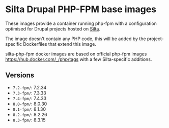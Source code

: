 # Silta Drupal PHP-FPM base images

These images provide a container running php-fpm with a configuration optimised for Drupal projects hosted on [Silta](https://github.com/wunderio/silta). 

The image doesn't contain any PHP code, this will be added by the project-specific Dockerfiles that extend this
image.

silta-php-fpm docker images are based on official php-fpm images https://hub.docker.com/_/php/tags with a few Silta-specific additions.

## Versions
- `7.2-fpm/`: 7.2.34
- `7.3-fpm/`: 7.3.33
- `7.4-fpm/`: 7.4.33
- `8.0-fpm/`: 8.0.30
- `8.1-fpm/`: 8.1.30
- `8.2-fpm/`: 8.2.26
- `8.3-fpm/`: 8.3.15
